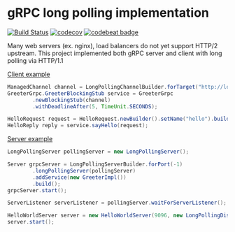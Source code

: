# gRPC long polling implementation

[![Build Status](https://travis-ci.org/evsinev/grpc-java-long-polling.svg?branch=master)](https://travis-ci.org/evsinev/grpc-java-long-polling)
[![codecov](https://codecov.io/gh/evsinev/grpc-java-long-polling/branch/master/graph/badge.svg)](https://codecov.io/gh/evsinev/grpc-java-long-polling)
[![codebeat badge](https://codebeat.co/badges/11693916-28cb-4f11-be33-bbbe6d24c499)](https://codebeat.co/projects/github-com-evsinev-grpc-java-long-polling-master)

Many web servers (ex. nginx), load balancers do not yet support HTTP/2 upstream.
This project implemented both gRPC server and client with long polling via HTTP/1.1

[Client example](https://github.com/evsinev/grpc-java-long-polling/blob/master/integration-testing/src/test/java/com/payneteasy/grpc/longpolling/test/helloworld/HelloWorldClientTest.java)

```java
ManagedChannel channel = LongPollingChannelBuilder.forTarget("http://localhost:9096/test").build();
GreeterGrpc.GreeterBlockingStub service = GreeterGrpc
        .newBlockingStub(channel)
        .withDeadlineAfter(5, TimeUnit.SECONDS);

HelloRequest request = HelloRequest.newBuilder().setName("hello").build();
HelloReply reply = service.sayHello(request);
```

    
[Server example](https://github.com/evsinev/grpc-java-long-polling/blob/master/integration-testing/src/test/java/com/payneteasy/grpc/longpolling/test/helloworld/HelloWorldServerTest.java)

```java
LongPollingServer pollingServer = new LongPollingServer();

Server grpcServer = LongPollingServerBuilder.forPort(-1)
        .longPollingServer(pollingServer)
        .addService(new GreeterImpl())
        .build();
grpcServer.start();

ServerListener serverListener = pollingServer.waitForServerListener();

HelloWorldServer server = new HelloWorldServer(9096, new LongPollingDispatcherServlet(serverListener));
server.start();
```